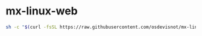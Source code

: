 # mx-linux-web

```bash
sh -c "$(curl -fsSL https://raw.githubusercontent.com/osdevisnot/mx-linux-web/master/install.sh)"
```
